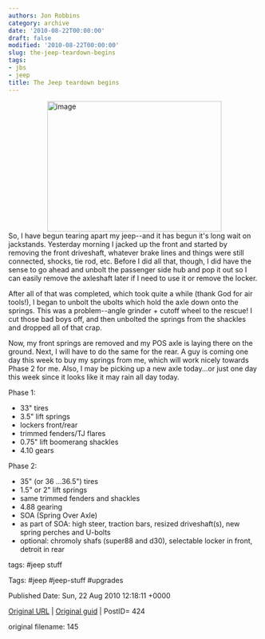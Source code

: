 ```yaml
---
authors: Jon Robbins
category: archive
date: '2010-08-22T00:00:00'
draft: false
modified: '2010-08-22T00:00:00'
slug: the-jeep-teardown-begins
tags:
- jbs
- jeep
title: The Jeep teardown begins
---
```


<img class="alignleft" style="display:block;margin-right:auto;margin-left:auto;" src="http://factorq.files.wordpress.com/2010/08/wpid-img_20100821_122403.jpg" alt="image" width="349" height="261" /> So, I have begun tearing apart my jeep--and it has begun it's long wait on jackstands.  Yesterday morning I jacked up the front and started by removing the front driveshaft, whatever brake lines and things were still connected, shocks, tie rod, etc.  Before I did all that, though, I did have the sense to go ahead and unbolt the passenger side hub and pop it out so I can easily remove the axleshaft later if I need to use it or remove the locker.

 After all of that was completed, which took quite a while (thank God for air tools!), I began to unbolt the ubolts which hold the axle down onto the springs.  This was  a problem--angle grinder + cutoff wheel to the rescue!  I cut those bad boys off, and then unbolted the springs from the shackles and dropped all of that crap.

 Now, my front springs are removed and my POS axle is laying there on the ground.  Next, I will have to do the same for the rear.  A guy is coming one day this week to buy my springs from me, which will work nicely towards Phase 2 for me.  Also, I may be picking up a new axle today...or just one day this week since it looks like it may rain all day today.

 Phase 1:

 <ul>
<li>33" tires</li>
<li>3.5" lift springs</li>
<li>lockers front/rear</li>
<li>trimmed fenders/TJ flares</li>
<li>0.75" lift boomerang shackles</li>
<li>4.10 gears</li>
</ul>
Phase 2:

 <ul>
<li>35" (or 36 ...36.5") tires</li>
<li>1.5" or 2" lift springs</li>
<li>same trimmed fenders and shackles</li>
<li>4.88 gearing</li>
<li>SOA (Spring Over Axle)</li>
<li>as part of SOA: high steer, traction bars, resized driveshaft(s), new spring perches and U-bolts</li>
<li>optional: chromoly shafs (super88 and d30), selectable locker in front, detroit in rear</li>
</ul>




tags: #jeep stuff 

Tags:  #jeep #jeep-stuff #upgrades 


Published Date: Sun, 22 Aug 2010 12:18:11 +0000 

[Original URL](http://factorq.net/2010/08/22/the-jeep-teardown-begins/) | [Original guid](https://factorq.wordpress.com/?p=424) | PostID= 424

 original filename: 145
